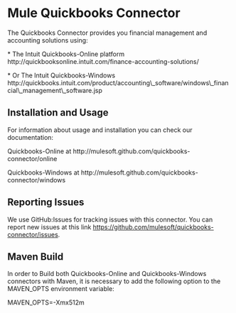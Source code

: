 Mule Quickbooks Connector
=========================

<p>The Quickbooks Connector provides you financial management and accounting solutions using:</p>
<p>* The Intuit Quickbooks-Online platform http://quickbooksonline.intuit.com/finance-accounting-solutions/ </p>
<p>* Or The Intuit Quickbooks-Windows http://quickbooks.intuit.com/product/accounting\_software/windows\_financial\_management\_software.jsp </p>

Installation and Usage
----------------------

For information about usage and installation you can check our documentation: 
<p> Quickbooks-Online at http://mulesoft.github.com/quickbooks-connector/online </p>
<p> Quickbooks-Windows at http://mulesoft.github.com/quickbooks-connector/windows </p>

Reporting Issues
----------------

We use GitHub:Issues for tracking issues with this connector. You can report new issues at this link https://github.com/mulesoft/quickbooks-connector/issues.

Maven Build
-----------

In order to Build both Quickbooks-Online and Quickbooks-Windows connectors with Maven, it is necessary to add the following option to the MAVEN_OPTS environment variable:

MAVEN_OPTS=-Xmx512m